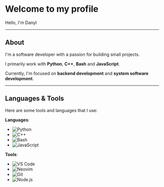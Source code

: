 # Welcome to my profile

Hello, I'm Danyl

---

## About

I'm a software developer with a passion for building small projects.  

I primarily work with **Python**, **C++**, **Bash** and **JavaScript**.

Currently, I'm focused on **backend development** and **system software development**.

---

## Languages & Tools
Here are some tools and languages that I use:


**Languages**:
- ![Python](https://img.shields.io/badge/-Python-3776AB?style=flat&logo=python&logoColor=white)
- ![C++](https://img.shields.io/badge/-C++-00599C?style=flat&logo=c%2b%2b&logoColor=white)
- ![Bash](https://img.shields.io/badge/-Bash-4EAA25?style=flat&logo=gnu-bash&logoColor=white)
- ![JavaScript](https://img.shields.io/badge/-JavaScript-F7DF1E?style=flat&logo=javascript&logoColor=black)

**Tools**:
- ![VS Code](https://img.shields.io/badge/-VS_Code-007ACC?style=flat&logo=visual-studio-code&logoColor=white)
- ![Neovim](https://img.shields.io/badge/-Neovim-57A143?style=flat&logo=neovim&logoColor=white)
- ![Git](https://img.shields.io/badge/-Git-F05032?style=flat&logo=git&logoColor=white)
- ![Node.js](https://img.shields.io/badge/-Node.js-339933?style=flat&logo=nodedotjs&logoColor=white)
